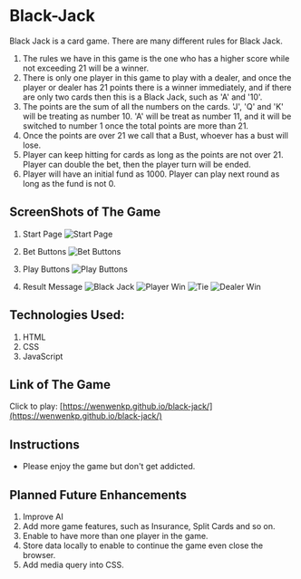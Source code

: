 # Black-Jack
Black Jack is a card game. There are many different rules for Black Jack. 
1. The rules we have in this game is the one who has a higher score while not exceeding 21 will be a winner. 
2. There is only one player in this game to play with a dealer, and once the player or dealer has 21 points there is a winner immediately, and if there are only two cards then this is a Black Jack, such as 'A' and '10'.
3. The points are the sum of all the numbers on the cards. 'J', 'Q' and 'K' will be treating as number 10. 'A' will be treat as number 11, and it will be switched to number 1 once the total points are more than 21.
4. Once the points are over 21 we call that a Bust, whoever has a bust will lose.
5. Player can keep hitting for cards as long as the points are not over 21. Player can double the bet, then the player turn will be ended.
6. Player will have an initial fund as 1000. Player can play next round as long as the fund is not 0.

## ScreenShots of The Game
1. Start Page
![Start Page](https://i.imgur.com/0nxWzrR.png)

2. Bet Buttons
![Bet Buttons](https://i.imgur.com/4jUleEj.png)

3. Play Buttons
![Play Buttons](https://i.imgur.com/51kuK4K.png)

4. Result Message
![Black Jack](https://i.imgur.com/4PoGAqO.png)
![Player Win](https://i.imgur.com/efNXg4x.png)
![Tie](https://i.imgur.com/ExwZx5C.png)
![Dealer Win](https://i.imgur.com/yRSdjk2.png)

## Technologies Used:
1. HTML
2. CSS
3. JavaScript

## Link of The Game
Click to play: [https://wenwenkp.github.io/black-jack/](https://wenwenkp.github.io/black-jack/)

## Instructions
- Please enjoy the game but don't get addicted.

## Planned Future Enhancements
1. Improve AI
2. Add more game features, such as Insurance, Split Cards and so on.
3. Enable to have more than one player in the game.
4. Store data locally to enable to continue the game even close the browser.
5. Add media query into CSS.


